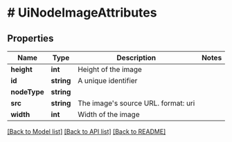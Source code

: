 # # UiNodeImageAttributes

## Properties

Name | Type | Description | Notes
------------ | ------------- | ------------- | -------------
**height** | **int** | Height of the image |
**id** | **string** | A unique identifier |
**nodeType** | **string** |  |
**src** | **string** | The image&#39;s source URL.  format: uri |
**width** | **int** | Width of the image |

[[Back to Model list]](../../README.md#models) [[Back to API list]](../../README.md#endpoints) [[Back to README]](../../README.md)

